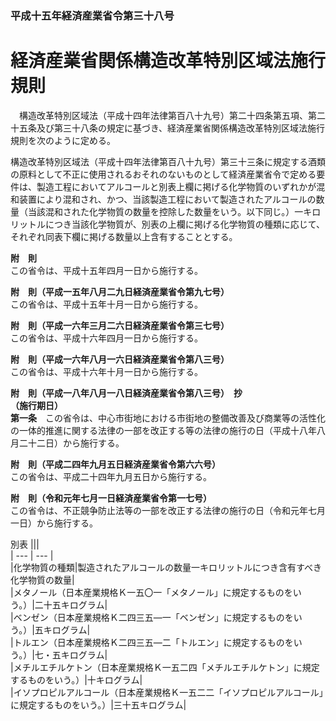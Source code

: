 ### 平成十五年経済産業省令第三十八号  
# 経済産業省関係構造改革特別区域法施行規則  
　構造改革特別区域法（平成十四年法律第百八十九号）第二十四条第五項、第二十五条及び第三十八条の規定に基づき、経済産業省関係構造改革特別区域法施行規則を次のように定める。  
  
構造改革特別区域法（平成十四年法律第百八十九号）第三十三条に規定する酒類の原料として不正に使用されるおそれのないものとして経済産業省令で定める要件は、製造工程においてアルコールと別表上欄に掲げる化学物質のいずれかが混和装置により混和され、かつ、当該製造工程において製造されたアルコールの数量（当該混和された化学物質の数量を控除した数量をいう。以下同じ。）一キロリットルにつき当該化学物質が、別表の上欄に掲げる化学物質の種類に応じて、それぞれ同表下欄に掲げる数量以上含有することとする。  
  
**附　則**  
この省令は、平成十五年四月一日から施行する。  
  
**附　則（平成一五年八月二九日経済産業省令第九七号）**  
この省令は、平成十五年十月一日から施行する。  
  
**附　則（平成一六年三月二六日経済産業省令第三七号）**  
この省令は、平成十六年四月一日から施行する。  
  
**附　則（平成一六年八月一六日経済産業省令第八三号）**  
この省令は、平成十六年十月一日から施行する。  
  
**附　則（平成一八年八月一八日経済産業省令第八三号）　抄**  
**（施行期日）**  
**第一条**　この省令は、中心市街地における市街地の整備改善及び商業等の活性化の一体的推進に関する法律の一部を改正する等の法律の施行の日（平成十八年八月二十二日）から施行する。  
  
**附　則（平成二四年九月五日経済産業省令第六六号）**  
この省令は、平成二十四年九月五日から施行する。  
  
**附　則（令和元年七月一日経済産業省令第一七号）**  
この省令は、不正競争防止法等の一部を改正する法律の施行の日（令和元年七月一日）から施行する。  
  
別表
|||  
| --- | --- |  
|化学物質の種類|製造されたアルコールの数量一キロリットルにつき含有すべき化学物質の数量|  
|メタノール（日本産業規格Ｋ一五〇一「メタノール」に規定するものをいう。）|二十五キログラム|  
|ベンゼン（日本産業規格Ｋ二四三五―一「ベンゼン」に規定するものをいう。）|五キログラム|  
|トルエン（日本産業規格Ｋ二四三五―二「トルエン」に規定するものをいう。）|七・五キログラム|  
|メチルエチルケトン（日本産業規格Ｋ一五二四「メチルエチルケトン」に規定するものをいう。）|十キログラム|  
|イソプロピルアルコール（日本産業規格Ｋ一五二二「イソプロピルアルコール」に規定するものをいう。）|三十五キログラム|  
  
